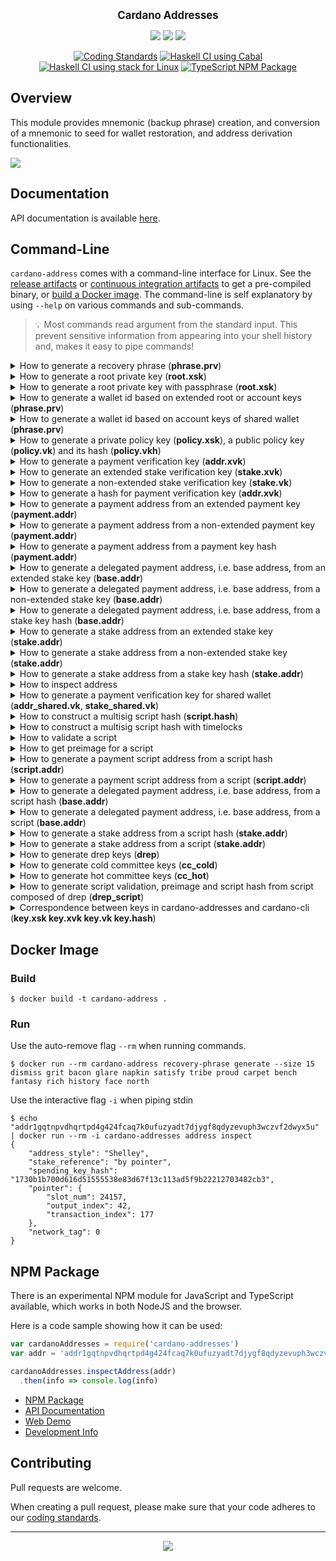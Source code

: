 <p align="center">
  <big><strong>Cardano Addresses</strong></big>
</p>

<p align="center">
  <a href="https://github.com/IntersectMBO/cardano-addresses/releases"><img src="https://img.shields.io/github/v/release/IntersectMBO/cardano-addresses?color=%239b59b6&label=RELEASE&sort=semver&style=for-the-badge"/></a>
  <a href="https://www.npmjs.com/package/cardano-addresses"><img src="https://img.shields.io/npm/v/cardano-addresses?color=%239b59b6&style=for-the-badge"/></a>
  <a href="https://IntersectMBO.github.io/cardano-addresses/coverage/hpc_index.html"><img src="https://IntersectMBO.github.io/cardano-addresses/coverage/badge.svg" /></a>
  <br>
</p>


<div align="center">

  <a href="">[![Coding Standards](https://github.com/IntersectMBO/cardano-addresses/actions/workflows/style.yml/badge.svg?branch=master)](https://github.com/IntersectMBO/cardano-addresses/actions/workflows/style.yml)</a>
  <a href="">[![Haskell CI using Cabal](https://github.com/IntersectMBO/cardano-addresses/actions/workflows/haskell.yml/badge.svg)](https://github.com/IntersectMBO/cardano-addresses/actions/workflows/haskell.yml)</a>
  <a href="">[![Haskell CI using stack for Linux](https://github.com/IntersectMBO/cardano-addresses/actions/workflows/main.yml/badge.svg)](https://github.com/IntersectMBO/cardano-addresses/actions/workflows/main.yml)</a>
  <a href="">[![TypeScript NPM Package](https://github.com/IntersectMBO/cardano-addresses/actions/workflows/typescript.yml/badge.svg)](https://github.com/IntersectMBO/cardano-addresses/actions/workflows/typescript.yml)</a>

</div>

## Overview

This module provides mnemonic (backup phrase) creation, and conversion of a
mnemonic to seed for wallet restoration, and address derivation functionalities.

![](.github/example.gif)

## Documentation

API documentation is available [here](https://IntersectMBO.github.io/cardano-addresses/haddock).

## Command-Line

`cardano-address` comes with a command-line interface for Linux. See the [release artifacts](https://github.com/IntersectMBO/cardano-addresses/releases) or [continuous integration artifacts](https://github.com/IntersectMBO/cardano-addresses/actions?query=workflow%3A%22Continuous+Integration%22) to get a pre-compiled binary, or [build a Docker image](#docker-image). The command-line is self explanatory by using `--help` on various commands and sub-commands.

> :bulb: Most commands read argument from the standard input. This prevent sensitive information from appearing into your shell history and, makes it easy to pipe commands!

<details>
  <summary>How to generate a recovery phrase (<strong>phrase.prv</strong>)</summary>

```console
$ cardano-address recovery-phrase generate --size 15 > phrase.prv
exercise club noble adult miracle awkward problem olympic puppy private goddess piano fatal fashion vacuum
```
</details>

<details>
  <summary>How to generate a root private key (<strong>root.xsk</strong>)</summary>

```console
$ cardano-address key from-recovery-phrase Shelley < phrase.prv > root.xsk
root_xsk1hqzfzrgskgnpwskxxrv5khs7ess82ecy8za9l5ef7e0afd2849p3zryje8chk39nxtva0sww5me3pzkej4rvd5cae3q3v8eu7556n6pdrp4fdu8nsglynpmcppxxvfdyzdz5gfq3fefjepxhvqspmuyvmvqg8983

-- which is equivalent to empty passphrase
$ cardano-address key from-recovery-phrase Shelley --passphrase from-hex
Please enter a [9, 12, 15, 18, 21, 24] word mnemonic:
exercise club noble adult miracle awkward problem olympic puppy private goddess piano fatal fashion vacuum
Please enter hex-encoded passphrase:

root_xsk1hqzfzrgskgnpwskxxrv5khs7ess82ecy8za9l5ef7e0afd2849p3zryje8chk39nxtva0sww5me3pzkej4rvd5cae3q3v8eu7556n6pdrp4fdu8nsglynpmcppxxvfdyzdz5gfq3fefjepxhvqspmuyvmvqg8983
```

> :information_source: Notice the `root_xsk` prefix to identify a root extended signing (private) key.
</details>

<details>
  <summary>How to generate a root private key with passphrase (<strong>root.xsk</strong>)</summary>

```console
$ cardano-address recovery-phrase generate --size 9 > sndfactor.prv
swing payment diagram happy chimney mammal flip become lyrics

$ cardano-address key from-recovery-phrase Shelley --passphrase from-mnemonic
Please enter a [9, 12, 15, 18, 21, 24] word mnemonic:
exercise club noble adult miracle awkward problem olympic puppy private goddess piano fatal fashion vacuum
Please enter a 9–12 word second factor:
swing payment diagram happy chimney mammal flip become lyrics
root_xsk1jqx0xpke7de69ceyk20tdl9rq7nsava7cfnyeu42yqum8usnpppwmsxn2qsfj0nn2ur2kuq0kmrll67ryvkdhd6pgpsls6s6qx7hlyv6uqt0907t73eflkpw3xz45lcg5fsh6dunfk56j08jslh6x6rttspfny8c

 cardano-address key from-recovery-phrase Shelley --passphrase from-mnemonic --sensitive
Please enter a [9, 12, 15, 18, 21, 24] word mnemonic:
**********************************************************************************************************
Please enter a 9–12 word second factor:
*************************************************************
root_xsk1jqx0xpke7de69ceyk20tdl9rq7nsava7cfnyeu42yqum8usnpppwmsxn2qsfj0nn2ur2kuq0kmrll67ryvkdhd6pgpsls6s6qx7hlyv6uqt0907t73eflkpw3xz45lcg5fsh6dunfk56j08jslh6x6rttspfny8c

$ cardano-address key from-recovery-phrase Shelley --passphrase from-mnemonic --silent
Please enter a [9, 12, 15, 18, 21, 24] word mnemonic:

Please enter a 9–12 word second factor:

root_xsk1jqx0xpke7de69ceyk20tdl9rq7nsava7cfnyeu42yqum8usnpppwmsxn2qsfj0nn2ur2kuq0kmrll67ryvkdhd6pgpsls6s6qx7hlyv6uqt0907t73eflkpw3xz45lcg5fsh6dunfk56j08jslh6x6rttspfny8c

$ cardano-address key from-recovery-phrase Shelley --passphrase from-mnemonic --from-file "./sndfactor.prv" < phrase.prv
root_xsk1jqx0xpke7de69ceyk20tdl9rq7nsava7cfnyeu42yqum8usnpppwmsxn2qsfj0nn2ur2kuq0kmrll67ryvkdhd6pgpsls6s6qx7hlyv6uqt0907t73eflkpw3xz45lcg5fsh6dunfk56j08jslh6x6rttspfny8c

$ cardano-address key from-recovery-phrase Shelley --passphrase from-hex
Please enter a [9, 12, 15, 18, 21, 24] word mnemonic:
exercise club noble adult miracle awkward problem olympic puppy private goddess piano fatal fashion vacuum
Please enter hex-encoded passphrase:
dc1434f3b472810d56409f85
root_xsk1jqx0xpke7de69ceyk20tdl9rq7nsava7cfnyeu42yqum8usnpppwmsxn2qsfj0nn2ur2kuq0kmrll67ryvkdhd6pgpsls6s6qx7hlyv6uqt0907t73eflkpw3xz45lcg5fsh6dunfk56j08jslh6x6rttspfny8c

$ echo "dc1434f3b472810d56409f85" > base16.prv
$ cardano-address key from-recovery-phrase Shelley --passphrase from-hex --from-file "./base16.prv" < phrase.prv
root_xsk1jqx0xpke7de69ceyk20tdl9rq7nsava7cfnyeu42yqum8usnpppwmsxn2qsfj0nn2ur2kuq0kmrll67ryvkdhd6pgpsls6s6qx7hlyv6uqt0907t73eflkpw3xz45lcg5fsh6dunfk56j08jslh6x6rttspfny8c

$ cardano-address key from-recovery-phrase Shelley --passphrase from-base64
Please enter a [9, 12, 15, 18, 21, 24] word mnemonic:
exercise club noble adult miracle awkward problem olympic puppy private goddess piano fatal fashion vacuum
Please enter base64-encoded passphrase:
3BQ087RygQ1WQJ+F
root_xsk1jqx0xpke7de69ceyk20tdl9rq7nsava7cfnyeu42yqum8usnpppwmsxn2qsfj0nn2ur2kuq0kmrll67ryvkdhd6pgpsls6s6qx7hlyv6uqt0907t73eflkpw3xz45lcg5fsh6dunfk56j08jslh6x6rttspfny8c

$ echo "3BQ087RygQ1WQJ+F" > base64.prv
$ cardano-address key from-recovery-phrase Shelley --passphrase from-base64 --from-file "./base64.prv" < phrase.prv
root_xsk1jqx0xpke7de69ceyk20tdl9rq7nsava7cfnyeu42yqum8usnpppwmsxn2qsfj0nn2ur2kuq0kmrll67ryvkdhd6pgpsls6s6qx7hlyv6uqt0907t73eflkpw3xz45lcg5fsh6dunfk56j08jslh6x6rttspfny8c

$ cardano-address key from-recovery-phrase Shelley --passphrase from-octets
Please enter a [9, 12, 15, 18, 21, 24] word mnemonic:
exercise club noble adult miracle awkward problem olympic puppy private goddess piano fatal fashion vacuum
Please enter passphrase in the form of octet array:
[220,20,52,243,180,114,129,13,86,64,159,133]
root_xsk1jqx0xpke7de69ceyk20tdl9rq7nsava7cfnyeu42yqum8usnpppwmsxn2qsfj0nn2ur2kuq0kmrll67ryvkdhd6pgpsls6s6qx7hlyv6uqt0907t73eflkpw3xz45lcg5fsh6dunfk56j08jslh6x6rttspfny8c

$ echo "[220,20,52,243,180,114,129,13,86,64,159,133]" > octets.prv
$ cardano-address key from-recovery-phrase Shelley --passphrase from-octets --from-file "./octets.prv" < phrase.prv
root_xsk1jqx0xpke7de69ceyk20tdl9rq7nsava7cfnyeu42yqum8usnpppwmsxn2qsfj0nn2ur2kuq0kmrll67ryvkdhd6pgpsls6s6qx7hlyv6uqt0907t73eflkpw3xz45lcg5fsh6dunfk56j08jslh6x6rttspfny8c

$ cardano-address key from-recovery-phrase Shelley --passphrase from-utf8
Please enter a [9, 12, 15, 18, 21, 24] word mnemonic:
exercise club noble adult miracle awkward problem olympic puppy private goddess piano fatal fashion vacuum
Please enter utf8-encoded passphrase:
my secret passphrase
root_xsk1aq5jduvnx7s6a4wl845jggvnhey5agqjv55dsexsx43np59pse0u4yfxpdfecz9h95jwecduqpt7zlk97j9mprmvjcfeyrcu9nyagpjq6k5cxpnwve5pj3cu24m9my94xtrqvzrlmu0893guffzazyk95cvprwzp

$ cardano-address key from-recovery-phrase Shelley --passphrase ""
Please enter a [9, 12, 15, 18, 21, 24] word mnemonic:
exercise club noble adult miracle awkward problem olympic puppy private goddess piano fatal fashion vacuum
Please enter utf8-encoded passphrase:
my secret passphrase
root_xsk1aq5jduvnx7s6a4wl845jggvnhey5agqjv55dsexsx43np59pse0u4yfxpdfecz9h95jwecduqpt7zlk97j9mprmvjcfeyrcu9nyagpjq6k5cxpnwve5pj3cu24m9my94xtrqvzrlmu0893guffzazyk95cvprwzp

$ echo "my secret passphrase" > utf8.prv
$ cardano-address key from-recovery-phrase Shelley --passphrase from-utf8 --from-file "./utf8.prv" < phrase.prv
root_xsk1aq5jduvnx7s6a4wl845jggvnhey5agqjv55dsexsx43np59pse0u4yfxpdfecz9h95jwecduqpt7zlk97j9mprmvjcfeyrcu9nyagpjq6k5cxpnwve5pj3cu24m9my94xtrqvzrlmu0893guffzazyk95cvprwzp

-- NOTE:
--λ> let (Right m) = mkSomeMnemonic @'[ 9 ] ["swing", "payment", "diagram", "happy", "chimney", "mammal", "flip", "become", "lyrics"]
--λ> m
--SomeMnemonic (Mnemonic {mnemonicToEntropy = Entropy {entropyRaw = "\220\DC44\243\180r\129\rV@\159\133", entropyChecksum = Checksum 3}, mnemonicToSentence = MnemonicSentence {mnemonicSentenceToListN = [WordIndex {unWordIndex = Offset 1760},WordIndex {unWordIndex = Offset 1293},WordIndex {unWordIndex = Offset 487},WordIndex {unWordIndex = Offset 839},WordIndex {unWordIndex = Offset 320},WordIndex {unWordIndex = Offset 1077},WordIndex {unWordIndex = Offset 712},WordIndex {unWordIndex = Offset 159},WordIndex {unWordIndex = Offset 1067}]}})
--λ> let bytes = BA.convert $ someMnemonicToBytes m :: ByteString
--λ> bytes
--"\220\DC44\243\180r\129\rV@\159\133"
--λ> encode EBase16 bytes
--"dc1434f3b472810d56409f85"
--λ> decodeUtf8 $ convertToBase Base64 bytes
-- "3BQ087RygQ1WQJ+F"
--λ> BS.unpack bytes
-- [220,20,52,243,180,114,129,13,86,64,159,133]
```
> :information_source: Notice the `root_xsk` prefix to identify a root extended signing (private) key.
</details>


<details>
  <summary>How to generate a wallet id based on extended root or account keys (<strong>phrase.prv</strong>)</summary>

```console
$ cat root.xsk
root_xsk1hqzfzrgskgnpwskxxrv5khs7ess82ecy8za9l5ef7e0afd2849p3zryje8chk39nxtva0sww5me3pzkej4rvd5cae3q3v8eu7556n6pdrp4fdu8nsglynpmcppxxvfdyzdz5gfq3fefjepxhvqspmuyvmvqg8983
$ cardano-address key walletid < root.xsk
163ea20ad0611e4815a61c44bb32c82a81538999

$ cardano-address key public --with-chain-code < root.xsk | cardano-address key walletid
163ea20ad0611e4815a61c44bb32c82a81538999

$ cardano-address key child 1852H/1815H/0H < root.xsk > acct.xsk
$ cat acct.xsk
acct_xsk15ztha8ws7qjze5vmdkwqh0ddzvtlgstkg79swazhc5lxns2849plr3msjx082mcmd9hc24ujczk2cjnjwrcz4tjaucw9jqf8h5yc7d84rac0zdckkuhazpam0kleg4sq52ph3e0wn98a64hr8g5cpmh9zqpwtrhy
$ cardano-address key walletid < acct.xsk
15fd6c2130b0758ec7995bf9771d2a6602417c39
$ cardano-address key public --with-chain-code < acct.xsk | cardano-address key walletid
15fd6c2130b0758ec7995bf9771d2a6602417c39
```
</details>

<details>
  <summary>How to generate a wallet id based on account keys of shared wallet (<strong>phrase.prv</strong>)</summary>

```console
$ cardano-address key from-recovery-phrase Shared < phrase.prv > root.shared_xsk
root_shared_xsk1hqzfzrgskgnpwskxxrv5khs7ess82ecy8za9l5ef7e0afd2849p3zryje8chk39nxtva0sww5me3pzkej4rvd5cae3q3v8eu7556n6pdrp4fdu8nsglynpmcppxxvfdyzdz5gfq3fefjepxhvqspmuyvmvzteqlc

$ cardano-address key child 1854H/1815H/0H < root.shared_xsk > acct.shared_xsk
acct_shared_xsk14zh0kh0geaz9qpxv6q0n5upq8ux4n97u2gyl69mnhan74w6849pa3hj2p40xg0nugw8tzqu5eynzjunay6tffru9wdjank0phsfuc7vngjsmtktel05g6mx555tw8nxr8rpn2gac6km5plu9mwqsz54rfyhwd7pd

$ cardano-address key walletid < acct.shared_xsk
user error (shared wallet needs to have at least spending script specified)

$ cardano-address key walletid --spending "cosigner#0" < acct.shared_xsk
185d3582fc4892c4528614210b13e9a775dd7d02

$ cardano-address key public --with-chain-code < acct.shared_xsk | cardano-address key walletid --spending "cosigner#0"
185d3582fc4892c4528614210b13e9a775dd7d02

$ cardano-address key walletid --spending "all [cosigner#0, active_until 1000]" < acct.shared_xsk
42ecb214586dcbcb593688fb081784fa0aebb2c0

$ cardano-address key walletid --spending "all [cosigner#0, active_until 1000]" --staking "cosigner#1" < acct.shared_xsk
12dc98557a4c5aa00575c5d1f0dbfa3837261e32
```
</details>


<details>
  <summary>How to generate a private policy key (<strong>policy.xsk</strong>), a public policy key (<strong>policy.vk</strong>) and its hash (<strong>policy.vkh</strong>)</summary>

```console
$ cardano-address key child 1855H/1815H/0H < root.xsk > policy.xsk
policy_xsk1hr47zvxgzeeutgq50r965ygwxys86cwp8wdjqftlhan8mw6849pus6vc50dznjs5vkyjcz9usl6964u6nha88slrh8hyex74xnlfehcrkp80cp8wgzkqh22dzy7c48ekhhvvf2zz8hqakjwgfzgrjq5lx538et75

$ cardano-address key child 1855H/1815H/0H < root.xsk | cardano-address key public --with-chain-code > policy.xvk
policy_xvk1e9ngmlhcwhszwyuxwc7anwk6tvzwndldz7j262rvfpd049tq74mq8vzwlszwus9vpw556yfa320nd0wccj5yy0wpmdyusjys8ypf7dgaauf0m

$ cardano-address key child 1855H/1815H/0H < root.xsk | cardano-address key public --without-chain-code > policy.vk
policy_vk1e9ngmlhcwhszwyuxwc7anwk6tvzwndldz7j262rvfpd049tq74mq0ylkrs

$ cardano-address key hash < policy.xvk
policy_vkh1qpc9xly4lc7yt98gcf59kdcqcss6dda4u9g72e775yxpxeypamc
$ cardano-address key hash < policy.vk
policy_vkh1qpc9xly4lc7yt98gcf59kdcqcss6dda4u9g72e775yxpxeypamc
$ cardano-address key hash --hex < policy.vk
0070537c95fe3c4594e8c2685b3700c421a6b7b5e151e567dea10c13
```

> :information_source: The last segment in the path is the key index and can be incremented up to `2^31-1` to derive more keys.
</details>


<details>
  <summary>How to generate a payment verification key (<strong>addr.xvk</strong>)</summary>

```console
$ cardano-address key child 1852H/1815H/0H/0/0 < root.xsk | cardano-address key public --with-chain-code > addr.xvk
addr_xvk1grvg8qzmkmw2n0dm4pd0h3j4dv6yglyammyp733eyj629dc3z28v6wk22nfmru6xz0vl2s3y5xndyd57fu70hrt84c6zkvlwx6fdl7ct9j7yc
```

> :information_source: The last segment in the path is the key index and can be incremented up to `2^31-1` to derive more keys.
</details>

<details>
  <summary>How to generate an extended stake verification key (<strong>stake.xvk</strong>)</summary>

```console
$ cardano-address key child 1852H/1815H/0H/2/0 < root.xsk | cardano-address key public --with-chain-code > stake.xvk
stake_xvk1658atzttunamzn80204khrg0qfdk5nvmrutlmmpg7xlsyaggwa7h9z4smmeqsvs67qhyqmc2lqa0vy36rf2la74ym8a5p93zp4qtpuq6ky3ve
```

> :information_source: The last segment in the path is the key index and can be incremented up to `2^31-1` to derive more keys.
</details>

<details>
  <summary>How to generate a non-extended stake verification key (<strong>stake.vk</strong>)</summary>

```console
$ cardano-address key child 1852H/1815H/0H/2/0 < root.xsk | cardano-address key public --without-chain-code > stake.vk
stake_vk1658atzttunamzn80204khrg0qfdk5nvmrutlmmpg7xlsyaggwa7sg87an2
```

> :information_source: The last segment in the path is the key index and can be incremented up to `2^31-1` to derive more keys.
</details>

<details>
  <summary>How to generate a hash for payment verification key (<strong>addr.xvk</strong>)</summary>

```console
$ cardano-address key child 1852H/1815H/0H/0/0 < root.xsk | cardano-address key public --with-chain-code > addr.xvk
addr_xvk1grvg8qzmkmw2n0dm4pd0h3j4dv6yglyammyp733eyj629dc3z28v6wk22nfmru6xz0vl2s3y5xndyd57fu70hrt84c6zkvlwx6fdl7ct9j7yc
$ cardano-address key hash < addr.xvk
addr_vkh12j28hnmtwcp3n08vy58vyf0arnnrhtavu3lrfdztw0j0jng3d6v
$ cardano-address key hash --hex < addr.xvk
54947bcf6b760319bcec250ec225fd1ce63baface47e34b44b73e4f9
```

> :information_source: The hashing is available for both stake and payment verification keys. Additional flag '--hex' can be used.
</details>


<details>
  <summary>How to generate a payment address from an extended payment key (<strong>payment.addr</strong>)</summary>

```console
$ cardano-address address payment --network-tag testnet < addr.xvk > payment.addr
addr_test1vp2fg770ddmqxxduasjsas39l5wwvwa04nj8ud95fde7f7guscp6v
```
</details>


<details>
  <summary>How to generate a payment address from a non-extended payment key (<strong>payment.addr</strong>)</summary>

```console
$ cardano-address key child 1852H/1815H/0H/0/0 < root.xsk | cardano-address key public --without-chain-code > addr.vk
addr_vk1grvg8qzmkmw2n0dm4pd0h3j4dv6yglyammyp733eyj629dc3z28qwq4y73
$ cardano-address address payment --network-tag testnet < addr.vk > payment.addr
addr_test1vp2fg770ddmqxxduasjsas39l5wwvwa04nj8ud95fde7f7guscp6v
```
</details>


<details>
  <summary>How to generate a payment address from a payment key hash (<strong>payment.addr</strong>)</summary>

```console
$ cardano-address key hash < addr.xvk > addr.vkh
addr_vkh12j28hnmtwcp3n08vy58vyf0arnnrhtavu3lrfdztw0j0jng3d6v
$ cardano-address address payment --network-tag testnet < addr.vkh > payment.addr
addr_test1vp2fg770ddmqxxduasjsas39l5wwvwa04nj8ud95fde7f7guscp6v
```
</details>


<details>
  <summary>How to generate a delegated payment address, i.e. base address, from an extended stake key (<strong>base.addr</strong>)</summary>

```console
$ cardano-address address delegation $(cat stake.xvk) < payment.addr > base.addr
addr_test1qp2fg770ddmqxxduasjsas39l5wwvwa04nj8ud95fde7f70k6tew7wrnx0s4465nx05ajz890g44z0kx6a3gsnms4c4qq8ve0n
```
</details>

<details>
  <summary>How to generate a delegated payment address, i.e. base address, from a non-extended stake key (<strong>base.addr</strong>)</summary>

```console
$ cardano-address key child 1852H/1815H/0H/2/0 < root.xsk | cardano-address key public --without-chain-code > stake.vk
stake_vk1658atzttunamzn80204khrg0qfdk5nvmrutlmmpg7xlsyaggwa7sg87an2
$ cardano-address address delegation $(cat stake.vk) < payment.addr > base.addr
addr_test1qp2fg770ddmqxxduasjsas39l5wwvwa04nj8ud95fde7f70k6tew7wrnx0s4465nx05ajz890g44z0kx6a3gsnms4c4qq8ve0n
```
</details>

<details>
  <summary>How to generate a delegated payment address, i.e. base address, from a stake key hash (<strong>base.addr</strong>)</summary>

```console
$ cardano-address key hash < stake.xvk > stake.vkh
stake_vkh17mf09mecwve7zkh2jve7nkggu4azk5f7cmtk9zz0wzhz5efq2w6
$ cardano-address address delegation $(cat stake.vkh) < payment.addr > base.addr
addr_test1qp2fg770ddmqxxduasjsas39l5wwvwa04nj8ud95fde7f70k6tew7wrnx0s4465nx05ajz890g44z0kx6a3gsnms4c4qq8ve0n
```
</details>

<details>
  <summary>How to generate a stake address from an extended stake key (<strong>stake.addr</strong>)</summary>

```console
$ cardano-address address stake --network-tag testnet < stake.xvk > stake.addr
stake_test1urmd9uh08pen8c26a2fn86weprjh52638mrdwc5gfac2u2s25zpat
```
</details>

<details>
  <summary>How to generate a stake address from a non-extended stake key (<strong>stake.addr</strong>)</summary>

```console
$ cardano-address address stake --network-tag testnet < stake.vk > stake.addr
stake_test1urmd9uh08pen8c26a2fn86weprjh52638mrdwc5gfac2u2s25zpat
```
</details>

<details>
  <summary>How to generate a stake address from a stake key hash (<strong>stake.addr</strong>)</summary>

```console
$ cardano-address key hash < stake.xvk > stake.vkh
stake_vkh17mf09mecwve7zkh2jve7nkggu4azk5f7cmtk9zz0wzhz5efq2w6
$ cardano-address address stake --network-tag testnet < stake.vkh > stake.addr
stake_test1urmd9uh08pen8c26a2fn86weprjh52638mrdwc5gfac2u2s25zpat
```
</details>

<details>
  <summary>How to inspect address</summary>

```console
$ echo addr_test1vp2fg770ddmqxxduasjsas39l5wwvwa04nj8ud95fde7f7guscp6v | cardano-address address inspect
{
    "stake_reference": "none",
    "spending_key_hash_bech32": "addr_vkh12j28hnmtwcp3n08vy58vyf0arnnrhtavu3lrfdztw0j0jng3d6v",
    "address_style": "Shelley",
    "spending_key_hash": "54947bcf6b760319bcec250ec225fd1ce63baface47e34b44b73e4f9",
    "network_tag": 0,
    "address_type": 6
}

$ echo addr_test1qp2fg770ddmqxxduasjsas39l5wwvwa04nj8ud95fde7f70k6tew7wrnx0s4465nx05ajz890g44z0kx6a3gsnms4c4qq8ve0n | cardano-address address inspect
{
    "stake_reference": "by value",
    "stake_key_hash_bech32": "stake_vkh17mf09mecwve7zkh2jve7nkggu4azk5f7cmtk9zz0wzhz5efq2w6",
    "stake_key_hash": "f6d2f2ef387333e15aea9333e9d908e57a2b513ec6d762884f70ae2a",
    "spending_key_hash_bech32": "addr_vkh12j28hnmtwcp3n08vy58vyf0arnnrhtavu3lrfdztw0j0jng3d6v",
    "address_style": "Shelley",
    "spending_key_hash": "54947bcf6b760319bcec250ec225fd1ce63baface47e34b44b73e4f9",
    "network_tag": 0,
    "address_type": 0
}
```

Details about possible address types are following (refer also to [cddl](https://github.com/input-output-hk/cardano-ledger/blob/master/eras/alonzo/test-suite/cddl-files/alonzo.cddl) )
| address_type | binary prefix  |   Meaning                                                |
| ------------ |:--------------:|:--------------------------------------------------------:|
|      0       |  0000          |   base address: keyhash28,keyhash28                      |
|      1       |  0001          |   base address: scripthash28,keyhash28                   |
|      2       |  0010          |   base address: keyhash28,scripthash28                   |
|      3       |  0011          |   base address: scripthash28,scripthash28                |
|      4       |  0100          |   pointer address: keyhash28, 3 variable length uint     |
|      5       |  0101          |   pointer address: scripthash28, 3 variable length uint  |
|      6       |  0110          |   enterprise address: keyhash28                          |
|      7       |  0111          |   enterprise address: scripthash28                       |
|      8       |  1000          |   byron/icarus                                           |
|      14      |  1110          |   reward account: keyhash28                              |
|      15      |  1111          |   reward account: scripthash28                           |

</details>

<details>
  <summary>How to generate a payment verification key for shared wallet (<strong>addr_shared.vk</strong>, <strong>stake_shared.vk</strong>)</summary>

Let's generate extended root private key for shared style:

``` console
$ cardano-address key from-recovery-phrase Shared < phrase.prv > root_shared.xsk
root_shared_xsk1hqzfzrgskgnpwskxxrv5khs7ess82ecy8za9l5ef7e0afd2849p3zryje8chk39nxtva0sww5me3pzkej4rvd5cae3q3v8eu7556n6pdrp4fdu8nsglynpmcppxxvfdyzdz5gfq3fefjepxhvqspmuyvmvzteqlc
```

Now generate payment verification key (`role=0` is used). Please note that purpose `1854H` is used for multisig.

```console
$ cardano-address key child 1854H/1815H/0H/0/0 < root_shared.xsk | cardano-address key public --without-chain-code > addr_shared.vk
addr_shared_vk1a9h46rvjnqquxz02zyesh0ct29szh7vv9x7r2h87ttmnkgrfgguqhz0mtc
```

Generating delegation verification key is the similar (the only difference is role=2)

```console
$ cardano-address key child 1854H/1815H/0H/2/0 < root_shared.xsk | cardano-address key public --without-chain-code > stake_shared.vk
stake_shared_vk18a8z5dcrlwene88n84j6dm9yvj5rt296fjtresqnunmacetdcymquyq43z
```

> :information_source: The last segment in the path is the key index, which can be incremented to derive more keys. Up `2^31-1` keys are possible.
</details>

<details>
  <summary>How to construct a multisig script hash (<strong>script.hash</strong>)</summary>

We consider `addr_shared.1.vk` and `addr_shared.2.vk` obtained like `addr_shared.vk` but by replacing the final index by `1` and `2` respectively.

```console
$ cardano-address key child 1854H/1815H/0H/0/1 < root_shared.xsk | cardano-address key public --without-chain-code > addr_shared.1.vk
addr_shared_vk1wgj79fxw2vmxkp85g88nhwlflkxevd77t6wy0nsktn2f663wdcmqcd4fp3
$ cardano-address key child 1854H/1815H/0H/0/2 < root_shared.xsk | cardano-address key public --without-chain-code > addr_shared.2.vk
addr_shared_vk1jthguyss2vffmszq63xsmxlpc9elxnvdyaqk7susl4sppp2s9xqsuszh44
$ cardano-address script hash "all [$(cat addr_shared.1.vk), $(cat addr_shared.2.vk)]" > script.hash
script1gr69m385thgvkrtspk73zmkwk537wxyxuevs2u9cukglvtlkz4k
```

This script requires the signature from both signing keys corresponding to `shared_addr.1.vk` and `shared_addr.2.vk` (i.e., shared_addr.1.sk and shared_addr.2.sk) in order to be valid. Similarly, we could require only one of the two signatures:

We can also use extended verification, eiher payment or delegation, keys. They can be obtained as the non-extended ones by using `--with-chain-code` option rather than `--without-chain-option` as above. They will give rise to the same script hash as for verification keys chain code is stripped upon calculation.

```console
$ cardano-address key child 1854H/1815H/0H/0/1 < root_shared.xsk | cardano-address key public --with-chain-code > addr_shared.1.xvk
addr_shared_xvk1wgj79fxw2vmxkp85g88nhwlflkxevd77t6wy0nsktn2f663wdcmqhlfft3dn0qcn6q99dvlfl2ws5duy6w65zks5jgufe60fg839sysavl5pc
$ cardano-address key child 1854H/1815H/0H/0/2 < root_shared.xsk | cardano-address key public --with-chain-code > addr_shared.2.xvk
addr_shared_xvk1jthguyss2vffmszq63xsmxlpc9elxnvdyaqk7susl4sppp2s9xq3zegcxtslhpghmadrlvsphssfjqp3mxg9gca27e35wpu43lqjqnsmjvxuw
$ cardano-address script hash "all [$(cat addr_shared.1.xvk), $(cat addr_shared.2.xvk)]"
script1gr69m385thgvkrtspk73zmkwk537wxyxuevs2u9cukglvtlkz4k
```

which is equivalent (functionally, but not in terms of hash value) to :

```console
$ cardano-address script hash "at_least 1 [$(cat addr_shared.1.xvk), $(cat addr_shared.2.xvk)]"
script13uf3fz3ts5srpjc5zcfe977uvnyvp36wcvxuudryegz0zpjlx6a
```
</details>

<details>
  <summary>How to construct a multisig script hash with timelocks</summary>

```console
$  cardano-address script hash "all [$(cat addr_shared.1.xvk), $(cat addr_shared.2.xvk), active_from 100, active_until 120]"
script1nugjzwfs2t9htl7s3dv9ajnd5us8pctpa8aj4ank8dnd6d6unul
```
</details>


<details>
  <summary>How to validate a script</summary>

```console
$  cardano-address script validate "at_least 1 [$(cat addr_shared.1.xvk), $(cat addr_shared.2.xvk), $(cat addr_shared.2.xvk)]"
Validated.

$  cardano-address script validate --recommended  "at_least 1 [$(cat addr_shared.1.xvk), $(cat addr_shared.2.xvk), $(cat addr_shared.2.xvk)]"
Not validated: The list inside a script has duplicate keys (which is not recommended)..
```
</details>

<details>
  <summary>How to get preimage for a script</summary>

```console
$ cardano-address script preimage "all [addr_shared_vkh1zxt0uvrza94h3hv4jpv0ttddgnwkvdgeyq8jf9w30mcs6y8w3nq, addr_shared_vkh1y3zl4nqgm96ankt96dsdhc86vd5geny0wr7hu8cpzdfcqskq2cp]"
008201828200581c1196fe3062e96b78dd959058f5adad44dd663519200f2495d17ef10d8200581c2445facc08d975d9d965d360dbe0fa63688ccc8f70fd7e1f01135380

$  cardano-address script preimage "all [addr_shared_vkh1zxt0uvrza94h3hv4jpv0ttddgnwkvdgeyq8jf9w30mcs6y8w3nq, active_from 100, active_until 150]"
008201838200581c1196fe3062e96b78dd959058f5adad44dd663519200f2495d17ef10d8204186482051896
```
</details>

<details>
  <summary>How to generate a payment script address from a script hash (<strong>script.addr</strong>)</summary>

```console
$ cardano-address address payment --network-tag testnet < script.hash > script.addr
addr_test1wpq0ghwy73wapjcdwqxm6ytwe66j8eccsmn9jptshrjerashp7y82
```
</details>

<details>
  <summary>How to generate a payment script address from a script (<strong>script.addr</strong>)</summary>

```console
$ cardano-address address payment --network-tag testnet "all [$(cat addr_shared.1.xvk), $(cat addr_shared.2.xvk)]"  > script.addr
addr_test1wpq0ghwy73wapjcdwqxm6ytwe66j8eccsmn9jptshrjerashp7y82
```
</details>

<details>
  <summary>How to generate a delegated payment address, i.e. base address, from a script hash (<strong>base.addr</strong>)</summary>

```console
$ cardano-address script hash "all [$(cat addr_shared.1.xvk), $(cat addr_shared.2.xvk), active_from 100, active_until 120]" > script.stake.hash
script1nugjzwfs2t9htl7s3dv9ajnd5us8pctpa8aj4ank8dnd6d6unul
$ cardano-address address delegation $(cat script.stake.hash) < script.addr > base.addr
addr_test1xpq0ghwy73wapjcdwqxm6ytwe66j8eccsmn9jptshrjera5lzysnjvzjed6ll5yttp0v5md8ypcwzc0flv40va3mvmwsl7grs3
```
</details>

<details>
  <summary>How to generate a delegated payment address, i.e. base address, from a script (<strong>base.addr</strong>)</summary>

```console
$ cardano-address address delegation "all [$(cat addr_shared.1.xvk), $(cat addr_shared.2.xvk), active_from 100, active_until 120]" < script.addr > base.addr
addr_test1xpq0ghwy73wapjcdwqxm6ytwe66j8eccsmn9jptshrjera5lzysnjvzjed6ll5yttp0v5md8ypcwzc0flv40va3mvmwsl7grs3
```
</details>

<details>
  <summary>How to generate a stake address from a script hash (<strong>stake.addr</strong>)</summary>

```console
$ cardano-address address stake --network-tag testnet < script.stake.hash > stake.addr
stake_test17z03zgfexpfvka0l6z94shk2dknjqu8pv85lk2hkwcakdhgx52yaj
```
</details>

<details>
  <summary>How to generate a stake address from a script (<strong>stake.addr</strong>)</summary>

```console
$ cardano-address address stake --network-tag testnet "all [$(cat addr_shared.1.xvk), $(cat addr_shared.2.xvk), active_from 100, active_until 120]" > stake.addr
stake_test17z03zgfexpfvka0l6z94shk2dknjqu8pv85lk2hkwcakdhgx52yaj
```
</details>

<details>
  <summary>How to generate drep keys (<strong>drep</strong>)</summary>

```console
$ cat ../tests/root.xsk
root_xsk1hqzfzrgskgnpwskxxrv5khs7ess82ecy8za9l5ef7e0afd2849p3zryje8chk39nxtva0sww5me3pzkej4rvd5cae3q3v8eu7556n6pdrp4fdu8nsglynpmcppxxvfdyzdz5gfq3fefjepxhvqspmuyvmvqg8983

$ cardano-address key child 1852H/1815H/0H/3/0 < root.xsk > drep.xsk
drep_xsk1vpdsm49smzmdwhd4kjmm2mdyljjysm746rafjr7r8kgfanj849psw8pfm305g59wng0akw3qzppmfh6k5z7gx66h2vppu022m4eqaj26rh6d7en9tf9fu52hmysjzuacaxfmfya65h8jmddrclwf3kxl8snfs3eg

$ cardano-address key public --with-chain-code < drep.xsk > drep.xvk
drep_xvk1mg7xae48d7z4nntd35tey0jmclxaavwmk3kw2lkkt07p3s3x3yy45805manx2kj2neg40kfpy9em36vnkjfm4fw09k66837unrvd70qq8ewzf

$ cardano-address key hash < drep.xvk > drep
drep1sp5xhvmj0asztqfsjyta3cwvq7jppc2rwmfcsggp62va538nup0
```
</details>


<details>
  <summary>How to generate cold committee keys (<strong>cc_cold</strong>)</summary>

```console
$ cat root.xsk
root_xsk1hqzfzrgskgnpwskxxrv5khs7ess82ecy8za9l5ef7e0afd2849p3zryje8chk39nxtva0sww5me3pzkej4rvd5cae3q3v8eu7556n6pdrp4fdu8nsglynpmcppxxvfdyzdz5gfq3fefjepxhvqspmuyvmvqg8983

$ cardano-address key child 1852H/1815H/0H/4/0 < root.xsk > cold.xsk
cc_cold_xsk1fp4megtpn4vu4cug2lmsyhg4xvnnar55q6k8wp5e6f2h8jz849ph8v8jhm0qffw8v6ut7x8wqvr07m9ccaspezrkexcafu284w6gpqexspqujj8glw0d70rwuemk0924zjhscgcfnevy29zr0fc57tvjmg7jvvqh

$ cardano-address key public --with-chain-code < cold.xsk > cold.xvk
cc_cold_xvk1dg8d5du0v4ukqkfgset50xncudhwlfzz2p6epv096x0ndl8jsgzzdqzpe9yw37u7mu7xaenhv7242990ps3sn8jcg52yx7n3fuke9kst5t2py

$ cardano-address key hash < cold.xvk > cold
cc_cold1d7yw362prvnae5fc8063xdeapws9ptzdgjkqd4dk3qddccyzfjm
```
</details>

<details>
  <summary>How to generate hot committee keys (<strong>cc_hot</strong>)</summary>

```console
$ cat root.xsk
root_xsk1hqzfzrgskgnpwskxxrv5khs7ess82ecy8za9l5ef7e0afd2849p3zryje8chk39nxtva0sww5me3pzkej4rvd5cae3q3v8eu7556n6pdrp4fdu8nsglynpmcppxxvfdyzdz5gfq3fefjepxhvqspmuyvmvqg8983

$ cardano-address key child 1852H/1815H/0H/5/0 < root.xsk > hot.xsk
cc_hot_xsk14z9ktfggpsm8sqd5ecepv9f4estxkukfualezuxrfry0mjj849puxsq7ch3tw67d7rfr4smvaa2u3tkfu675mxw85zlpafp6llfex7re88wh22s8f83ehn6uejgfrm74x8y98xlwdmgy64ufctwernp64umnr5uk

$ cardano-address key public --with-chain-code < hot.xsk > hot.xvk
cc_hot_xvk1a5q4r34xzm0r6y728d4gmrl7jvrfuh7r022k7wh5mzwmyg7d7l3hjwwaw54qwj0rn084enysj8ha2vwg2wd7umksf4tcnskaj8xr4tcempwly

$ cardano-address key hash < hot.xvk > hot
cc_hot1xk94yxqufrm5sjfv535hlnky8cf9fzg5kvp3r4qz9d5ezua5p8v
```
</details>

<details>
  <summary>How to generate script validation, preimage and script hash from script composed of drep (<strong>drep_script</strong>)</summary>

```console
$ cat drep
drep1sp5xhvmj0asztqfsjyta3cwvq7jppc2rwmfcsggp62va538nup0

$ cardano-address script validate "all [$(cat drep),active_from 5001]"
Validated.

$ cardano-address script validate "all [$(cat drep),$(cat hot)]"
Not validated: All keys of a script must have the same role: payment, delegation, policy, representative, committee cold or committee hot.

$ cardano-address script preimage "all [$(cat drep),active_from 5001]"
008201828200581c80686bb3727f602581309117d8e1cc07a410e14376d3882101d299da8204191389

$ cardano-address script hash "all [$(cat drep),active_from 5001]"
drep_script1608hfeauc3hvfpvdcqwfdhyd2cfm6j42rp62ckqrskazy57w2zt
```
</details>


<details>
  <summary>Correspondence between keys in cardano-addresses and cardano-cli (<strong>key.xsk key.xvk key.vk key.hash</strong>)</summary>

```console
Let's assume we have mnemonic
$ cat recovery-phrase.prv
nothing heart matrix fly sleep slogan tomato pulse what roof rail since plastic false enlist

Construct root extended private key
$ cardano-address key from-recovery-phrase Shelley < recovery-phrase.prv > root.xprv
root_xsk1apjwjs3ksgm5mnnk0cc5v5emgv0hmafmmy8tffay5s2ffk69830whwznr46672ruucdzwwtv9upv72e4ylrypyz5m6cyh0p00t7n3u3agt20lv32j4kxcqlkzu78nzjx0ysxxlc2ghfz9prxfmrds802xsuhh404~

Construct extended private key for account ix=0H, role=0 and address ix=0
$ cardano-address key child 1852H/1815H/0H/0/0 < root.xprv > key.xsk
addr_xsk1kzl5vgev0u843tfnxqcwg0lmaf7zhdhczddaqhas6dp6m6z98302e3avp8mhu94kxkpj2gss064f74km3rrptafh4fsztekz8k5c469shcvx35wrdmus3xemp984lcwhs0jdtl4pfcsrfspe00h9pej6rg8drvcv

Create extended signing key using cardano-cli
$ cardano-cli key convert-cardano-address-key --shelley-payment-key --signing-key-file key.xsk --out-file key.skey
{
    "type": "PaymentExtendedSigningKeyShelley_ed25519_bip32",
    "description": "",
    "cborHex": "5880b0bf46232c7f0f58ad333030e43ffbea7c2bb6f8135bd05fb0d343ade8453c5eacc7ac09f77e16b635832522107eaa9f56db88c615f537aa6025e6c23da98ae8fbbbf6410e24532f35e9279febb085d2cc05b3b2ada1df77ea1951eb694f3834b0be1868d1c36ef9089b3b094f5fe1d783e4d5fea14e2034c0397bee50e65a1a"
}

The cborhex here contains of 4 parts:
1. prefix 5880 - bytestring of 128 bytes
2. signing key (64 bytes) - b0bf46232c7f0f58ad333030e43ffbea7c2bb6f8135bd05fb0d343ade8453c5eacc7ac09f77e16b635832522107eaa9f56db88c615f537aa6025e6c23da98ae8
3. verification key (32 bytes) - fbbbf6410e24532f35e9279febb085d2cc05b3b2ada1df77ea1951eb694f3834
4. chain code (32 bytes) - b0be1868d1c36ef9089b3b094f5fe1d783e4d5fea14e2034c0397bee50e65a1a

Create corresponding verification key using cardano-cli
$ cardano-cli key verification-key --signing-key-file key.skey --verification-key-file key.vkey
{
    "type": "PaymentExtendedVerificationKeyShelley_ed25519_bip32",
    "description": "",
    "cborHex": "5840fbbbf6410e24532f35e9279febb085d2cc05b3b2ada1df77ea1951eb694f3834b0be1868d1c36ef9089b3b094f5fe1d783e4d5fea14e2034c0397bee50e65a1a"
}
The cborhex here contains of 3 parts:
1. prefix 5840 - bytestring of 64 bytes
2. verification key (32 bytes) - fbbbf6410e24532f35e9279febb085d2cc05b3b2ada1df77ea1951eb694f3834
3. chain code (32 bytes) - b0be1868d1c36ef9089b3b094f5fe1d783e4d5fea14e2034c0397bee50e65a1a

Rule for prefixes:
  - CBOR-encoded bytestring (which is what the 58 identifies)
  - size (80 means 128 bytes, whereas 40 means 64 bytes, 20 means 32 bytes)

Create verification key hash using cardano-cli
$ cardano-cli address key-hash --payment-verification-key-file key.vkey > key.hash
0185545935760c5e370d01e6f4fedbb89b7fd79e115f2837cfab9ea8

Alternatively, we can create non-extended key
$ cardano-address key public --without-chain-code < key.xsk > key.vk
addr_vk1lwalvsgwy3fj7d0fy707hvy96txqtvaj4ksa7al2r9g7k6208q6qmrv9k3

Also, take notice that signing key can be translated to cborhex:
$ cat key.xsk | bech32
b0bf46232c7f0f58ad333030e43ffbea7c2bb6f8135bd05fb0d343ade8453c5eacc7ac09f77e16b635832522107eaa9f56db88c615f537aa6025e6c23da98ae8b0be1868d1c36ef9089b3b094f5fe1d783e4d5fea14e2034c0397bee50e65a1a
(signing key and chain code appended)

Moreover, basing on key.vk one can get hash
$ cardano-cli address key-hash --payment-verification-key $(cat key.vk) > key1.hash
0185545935760c5e370d01e6f4fedbb89b7fd79e115f2837cfab9ea8

Within cardano-addresses one can get cborhex of verification key (with chain code)
$ cardano-address key public --with-chain-code < key.xsk | bech32
fbbbf6410e24532f35e9279febb085d2cc05b3b2ada1df77ea1951eb694f3834b0be1868d1c36ef9089b3b094f5fe1d783e4d5fea14e2034c0397bee50e65a1a
(verification key and chain code appended)

Within cardano-addresses one can get cborhex of verification key (without chain code)
$ cardano-address key public --without-chain-code < key.xsk | bech32
fbbbf6410e24532f35e9279febb085d2cc05b3b2ada1df77ea1951eb694f3834
(verification key without chain code)

Then, we can get compute hash (but here we need to use without chain code):
$ cardano-address key public --without-chain-code < key.xsk | cardano-address key hash | bech32
0185545935760c5e370d01e6f4fedbb89b7fd79e115f2837cfab9ea8

```
</details>

## Docker Image

### Build

```console
$ docker build -t cardano-address .
```

### Run

Use the auto-remove flag `--rm` when running commands.

```console
$ docker run --rm cardano-address recovery-phrase generate --size 15
dismiss grit bacon glare napkin satisfy tribe proud carpet bench fantasy rich history face north
```

Use the interactive flag `-i` when piping stdin

```console
$ echo "addr1gqtnpvdhqrtpd4g424fcaq7k0ufuzyadt7djygf8qdyzevuph3wczvf2dwyx5u" | docker run --rm -i cardano-addresses address inspect
{
    "address_style": "Shelley",
    "stake_reference": "by pointer",
    "spending_key_hash": "1730b1b700d616d51555538e83d67f13c113ad5f9b22212703482cb3",
    "pointer": {
        "slot_num": 24157,
        "output_index": 42,
        "transaction_index": 177
    },
    "network_tag": 0
}
```

## NPM Package

There is an experimental NPM module for JavaScript and TypeScript
available, which works in both NodeJS and the browser.

Here is a code sample showing how it can be used:

```javascript
var cardanoAddresses = require('cardano-addresses')
var addr = 'addr1gqtnpvdhqrtpd4g424fcaq7k0ufuzyadt7djygf8qdyzevuph3wczvf2dwyx5u'

cardanoAddresses.inspectAddress(addr)
  .then(info => console.log(info)
```

- [NPM Package](https://www.npmjs.com/package/cardano-addresses)
- [API Documentation](https://IntersectMBO.github.io/cardano-addresses/typescript/)
- [Web Demo](https://IntersectMBO.github.io/cardano-addresses/demo/)
- [Development Info](./jsapi/README.md)

## Contributing

Pull requests are welcome.

When creating a pull request, please make sure that your code adheres to our
[coding standards](https://input-output-hk.github.io/adrestia/code/Coding-Standards).

<hr />

<p align="center">
  <a href="https://github.com/IntersectMBO/cardano-addresses/blob/master/LICENSE"><img src="https://img.shields.io/github/license/IntersectMBO/cardano-addresses.svg?style=for-the-badge" /></a>
</p>
